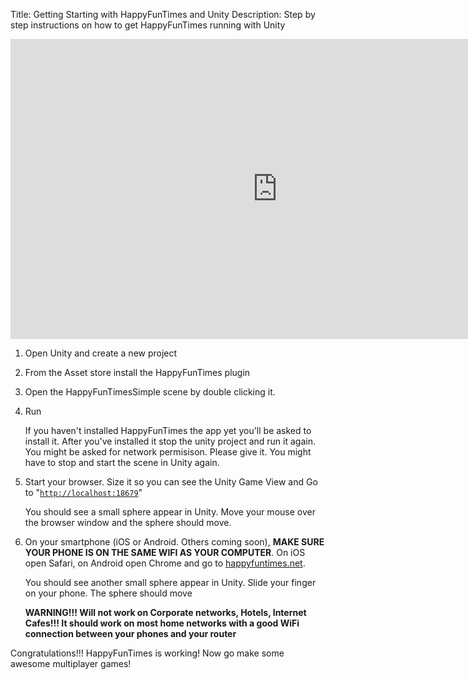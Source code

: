 Title: Getting Starting with HappyFunTimes and Unity
Description: Step by step instructions on how to get HappyFunTimes running with Unity

<iframe width="853" height="480" src="https://www.youtube.com/embed/vG4Bs3XOAxI?rel=0" frameborder="0" allowfullscreen></iframe>

1.  Open Unity and create a new project
2.  From the Asset store install the HappyFunTimes plugin
3.  Open the HappyFunTimesSimple scene by double clicking it.
4.  Run

    If you haven't installed HappyFunTimes the app yet you'll be
    asked to install it. After you've installed it stop the unity
    project and run it again. You might be asked for network permisison.
    Please give it. You might have to stop and start the scene in
    Unity again.

5.  Start your browser. Size it so you can see the Unity Game View and
    Go to "[`http://localhost:18679`](http://localhost:18679)"

    You should see a small sphere appear in Unity.
    Move your mouse over the browser window and the sphere should move.

6.  On your smartphone (iOS or Android. Others coming soon), **MAKE SURE YOUR
    PHONE IS ON THE SAME WIFI AS YOUR COMPUTER**. On iOS open Safari, on Android
    open Chrome and go to [happyfuntimes.net](http://happyfuntimes.net).

    You should see another small sphere appear in Unity. Slide your
    finger on your phone. The sphere should move

    **WARNING!!! Will not work on Corporate networks, Hotels, Internet Cafes!!!
    It should work on most home networks with a good WiFi connection between your
    phones and your router**

Congratulations!!! HappyFunTimes is working! Now go make some awesome
multiplayer games!




